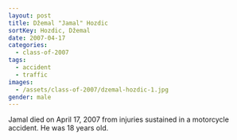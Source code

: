 ```yaml
---
layout: post
title: Džemal "Jamal" Hozdic
sortKey: Hozdic, Džemal
date: 2007-04-17
categories:
  - class-of-2007
tags:
  - accident
  - traffic
images:
  - /assets/class-of-2007/dzemal-hozdic-1.jpg
gender: male
---
```


Jamal died on April 17, 2007 from injuries sustained in a motorcycle accident. He was 18 years old.
